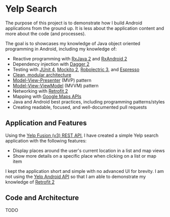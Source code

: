 # Yelp Search

The purpose of this project is to demonstrate how I build Android applications from the ground up.
It is less about the application content and more about the code (and processes). 

The goal is to showcases my knowledge of Java object oriented programming in Android, including my knowledge of:

- Reactive programming with [RxJava 2](https://github.com/ReactiveX/RxJava/tree/2.x) and 
  [RxAndroid 2](https://github.com/ReactiveX/RxAndroid/tree/2.x)
- Dependency injection with [Dagger 2](https://github.com/google/dagger/tree/dagger-2.10-rc4)
- Testing with [JUnit 4](https://github.com/junit-team/junit4/blob/master/doc/ReleaseNotes4.12.md), 
  [Mockito 2](https://github.com/mockito/mockito/tree/release/2.x), 
  [Robolectric 3](https://github.com/robolectric/robolectric/tree/robolectric-3.3.2), and
  [Espresso](https://google.github.io/android-testing-support-library/docs/espresso/index.html)
- [Clean, modular architecture](https://github.com/android10/Android-CleanArchitecture)
- [Model-View-Presenter](https://en.wikipedia.org/wiki/Model%E2%80%93view%E2%80%93presenter) (MVP) pattern
- [Model-View-ViewModel](https://en.wikipedia.org/wiki/Model%E2%80%93view%E2%80%93viewmodel) (MVVM) pattern
- Networking with [Retrofit 2](https://github.com/square/retrofit/tree/parent-2.2.0)
- Mapping with [Google Maps APIs](https://developers.google.com/maps/documentation/android-api/)
- Java and Android best practices, including programming patterns/styles
- Creating readable, focused, and well-documented pull requests

## Application and Features

Using the [Yelp Fusion (v3) REST API](https://www.yelp.com/developers/documentation/v3), 
I have created a simple Yelp search application with the following features:

- Display places around the user's current location in a list and map views
- Show more details on a specific place when clicking on a list or map item

I kept the application short and simple with no advanced UI for brevity. I am not using the 
[Yelp Android API](https://github.com/Yelp/yelp-android) so that I am able to demonstrate my knowledge of 
[Retrofit 2](https://github.com/square/retrofit/tree/parent-2.2.0)

## Code and Architecture

TODO
